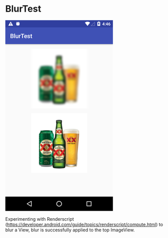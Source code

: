 # BlurTest

![BlurTest](https://github.com/CharlesAE/BlurTest/raw/master/blur.png "Drink responsibly")

Experimenting with Renderscript (https://developer.android.com/guide/topics/renderscript/compute.html) to blur a View, 
blur is  successfully applied to the top ImageView.
